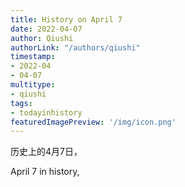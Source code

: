 ```yaml
---
title: History on April 7
date: 2022-04-07
author: Qiushi 
authorLink: "/authors/qiushi"
timestamp: 
- 2022-04
- 04-07
multitype: 
- qiushi
tags: 
- todayinhistory
featuredImagePreview: '/img/icon.png'
---
```









历史上的4月7日，

April 7 in history, 

<!--more-->

